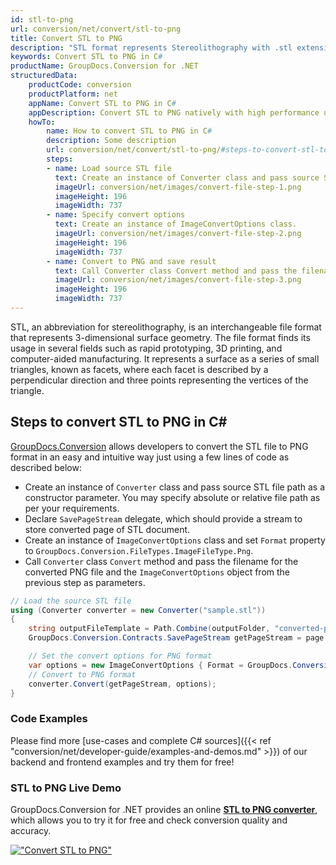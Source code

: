 ```yaml
---
id: stl-to-png
url: conversion/net/convert/stl-to-png
title: Convert STL to PNG
description: "STL format represents Stereolithography with .stl extension. Learn how to convert STL to PNG file programmatically in C# language using GroupDocs.Conversion for .NET library."
keywords: Convert STL to PNG in C#
productName: GroupDocs.Conversion for .NET
structuredData:
    productCode: conversion
    productPlatform: net
    appName: Convert STL to PNG in C#
    appDescription: Convert STL to PNG natively with high performance using C# language and server side GroupDocs.Conversion for .NET APIs, without the use of any software like Microsoft or Open Office.
    howTo:
        name: How to convert STL to PNG in C# 
        description: Some description
        url: conversion/net/convert/stl-to-png/#steps-to-convert-stl-to-png-in-c
        steps:
        - name: Load source STL file 
          text: Create an instance of Converter class and pass source STL file path as a constructor parameter. You may specify absolute or relative file path as per your requirements. 
          imageUrl: conversion/net/images/convert-file-step-1.png
          imageHeight: 196
          imageWidth: 737
        - name: Specify convert options 
          text: Create an instance of ImageConvertOptions class.
          imageUrl: conversion/net/images/convert-file-step-2.png
          imageHeight: 196
          imageWidth: 737
        - name: Convert to PNG and save result 
          text: Call Converter class Convert method and pass the filename for the converted HTML file and the ImageConvertOptions object from the previous step as parameters.
          imageUrl: conversion/net/images/convert-file-step-3.png
          imageHeight: 196
          imageWidth: 737
---
```


STL, an abbreviation for stereolithography, is an interchangeable file format that represents 3-dimensional surface geometry. The file format finds its usage in several fields such as rapid prototyping, 3D printing, and computer-aided manufacturing. It represents a surface as a series of small triangles, known as facets, where each facet is described by a perpendicular direction and three points representing the vertices of the triangle.

## Steps to convert STL to PNG in C#

[GroupDocs.Conversion](https://products.groupdocs.com/conversion/net) allows developers to convert the STL file to PNG format in an easy and intuitive way just using a few lines of code as described below:

* Create an instance of `Converter` class and pass source STL file path as a constructor parameter. You may specify absolute or relative file path as per your requirements. 
* Declare `SavePageStream` delegate, which should provide a stream to store converted page of STL document.
* Create an instance of `ImageConvertOptions` class and set `Format` property to `GroupDocs.Conversion.FileTypes.ImageFileType.Png`.
* Call `Converter` class `Convert` method and pass the filename for the converted PNG file and the `ImageConvertOptions` object from the previous step as parameters.

```csharp
// Load the source STL file
using (Converter converter = new Converter("sample.stl"))
{
    string outputFileTemplate = Path.Combine(outputFolder, "converted-page-{0}.png");
    GroupDocs.Conversion.Contracts.SavePageStream getPageStream = page => new FileStream(string.Format(outputFileTemplate, page), FileMode.Create);

    // Set the convert options for PNG format
    var options = new ImageConvertOptions { Format = GroupDocs.Conversion.FileTypes.ImageFileType.Png };   
    // Convert to PNG format
    converter.Convert(getPageStream, options);
}
```

### Code Examples

Please find more [use-cases and complete C# sources]({{< ref "conversion/net/developer-guide/examples-and-demos.md" >}}) of our backend and frontend examples and try them for free!

### STL to PNG Live Demo

GroupDocs.Conversion for .NET provides an online [**STL to PNG converter**](https://products.groupdocs.app/conversion/stl-to-png), which allows you to try it for free and check conversion quality and accuracy.

[!["Convert STL to PNG"](conversion/net/images/convert-to-png/convert-stl-to-png.png)](https://products.groupdocs.app/conversion/stl-to-png)